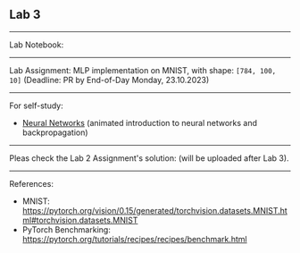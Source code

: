 ## Lab 3

***
Lab Notebook: <!-- [TensorOperations.ipynb](./TensorOperations.ipynb) -->

***
Lab Assignment: MLP implementation on MNIST, with shape: `[784, 100, 10]` (Deadline: PR by End-of-Day Monday, 23.10.2023)

***
For self-study:
* [Neural Networks](https://www.youtube.com/playlist?list=PLZHQObOWTQDNU6R1_67000Dx_ZCJB-3pi) (animated introduction to neural networks and backpropagation)
  
  
***
Pleas check the Lab 2 Assignment's solution: (will be uploaded after Lab 3).

***
References:
 - MNIST: https://pytorch.org/vision/0.15/generated/torchvision.datasets.MNIST.html#torchvision.datasets.MNIST
 - PyTorch Benchmarking: https://pytorch.org/tutorials/recipes/recipes/benchmark.html
